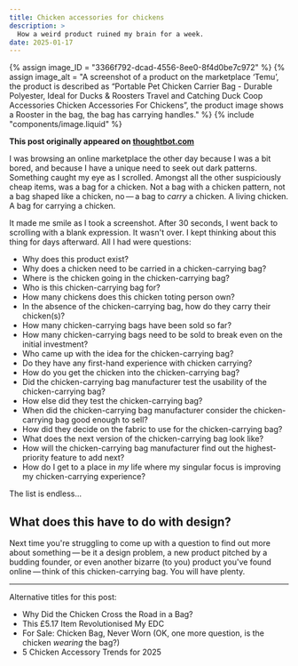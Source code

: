 ```yaml
---
title: Chicken accessories for chickens
description: >
  How a weird product ruined my brain for a week.
date: 2025-01-17
---
```


{% assign image_ID = "3366f792-dcad-4556-8ee0-8f4d0be7c972" %}
{% assign image_alt = "A screenshot of a product on the marketplace ‘Temu’, the product is described as “Portable Pet Chicken Carrier Bag - Durable Polyester, Ideal for Ducks & Roosters Travel and Catching Duck Coop Accessories Chicken Accessories For Chickens”, the product image shows a Rooster in the bag, the bag has carrying handles." %}
{% include "components/image.liquid" %}

**This post originally appeared on [thoughtbot.com](https://thoughtbot.com/blog/chicken-accessories-for-chickens)**

I was browsing an online marketplace the other day because I was a bit bored, and because I have a unique need to seek out dark patterns. Something caught my eye as I scrolled. Amongst all the other suspiciously cheap items, was a bag for a chicken. Not a bag with a chicken pattern, not a bag shaped like a chicken, no — a bag to _carry_ a chicken. A living chicken. A bag for carrying a chicken.

It made me smile as I took a screenshot. After 30 seconds, I went back to scrolling with a blank expression. It wasn't over. I kept thinking about this thing for days afterward. All I had were questions:

- Why does this product exist?
- Why does a chicken need to be carried in a chicken-carrying bag?
- Where is the chicken going in the chicken-carrying bag?
- Who is this chicken-carrying bag for?
- How many chickens does this chicken toting person own?
- In the absence of the chicken-carrying bag, how do they carry their chicken(s)?
- How many chicken-carrying bags have been sold so far?
- How many chicken-carrying bags need to be sold to break even on the initial investment?
- Who came up with the idea for the chicken-carrying bag?
- Do they have any first-hand experience with chicken carrying?
- How do you get the chicken into the chicken-carrying bag?
- Did the chicken-carrying bag manufacturer test the usability of the chicken-carrying bag?
- How else did they test the chicken-carrying bag?
- When did the chicken-carrying bag manufacturer consider the chicken-carrying bag good enough to sell?
- How did they decide on the fabric to use for the chicken-carrying bag?
- What does the next version of the chicken-carrying bag look like?
- How will the chicken-carrying bag manufacturer find out the highest-priority feature to add next?
- How do I get to a place in _my_ life where my singular focus is improving my chicken-carrying experience?

The list is endless…

## What does this have to do with design?

Next time you're struggling to come up with a question to find out more about something — be it a design problem, a new product pitched by a budding founder, or even another bizarre (to you) product you've found online — think of this chicken-carrying bag. You will have plenty.

---

Alternative titles for this post:

- Why Did the Chicken Cross the Road in a Bag?
- This £5.17 Item Revolutionised My EDC
- For Sale: Chicken Bag, Never Worn (OK, one more question, is the chicken _wearing_ the bag?)
- 5 Chicken Accessory Trends for 2025
